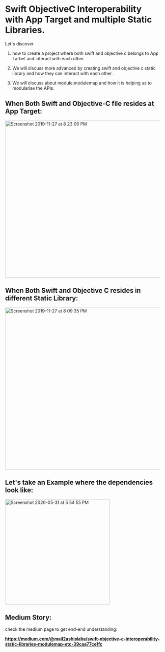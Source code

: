 # Swift ObjectiveC Interoperability with App Target and multiple Static Libraries.

Let's discover 
1. how to create a project where both swift and objective c belongs to App Tarbet and interact with each other. 

2. We will discuss more advanced by creating swift and objective c static library and how they can interact with each other.

3. We will discuss about module.modulemap and how it is helping us to modularise the APIs.


## When Both Swift and Objective-C file resides at App Target:

<img width="509" alt="Screenshot 2019-11-27 at 8 23 06 PM" src="https://user-images.githubusercontent.com/10649284/70370834-35ae7780-18f2-11ea-9672-d3b3fe75f563.png">

## When Both Swift and Objective C resides in different Static Library:

<img width="525" alt="Screenshot 2019-11-27 at 8 09 35 PM" src="https://user-images.githubusercontent.com/10649284/70370837-39da9500-18f2-11ea-8378-8058162b212d.png">

## Let's take an Example where the dependencies look like:
<img width="341" alt="Screenshot 2020-05-31 at 5 54 55 PM" src="https://user-images.githubusercontent.com/10649284/83352303-199f0680-a368-11ea-98ae-8997d72fef42.png">

## Medium Story:

check the medium page to get end-end understanding:

<b>https://medium.com/@mail2ashislaha/swift-objective-c-interoperability-static-libraries-modulemap-etc-39caa77ce1fc</b>

